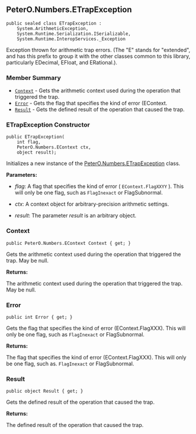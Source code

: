 ## PeterO.Numbers.ETrapException

    public sealed class ETrapException :
        System.ArithmeticException,
        System.Runtime.Serialization.ISerializable,
        System.Runtime.InteropServices._Exception

Exception thrown for arithmetic trap errors. (The "E" stands for "extended", and has this prefix to group it with the other classes common to this library, particularly EDecimal, EFloat, and ERational.).

### Member Summary
* <code>[Context](#Context)</code> - Gets the arithmetic context used during the operation that triggered the trap.
* <code>[Error](#Error)</code> - Gets the flag that specifies the kind of error (EContext.
* <code>[Result](#Result)</code> - Gets the defined result of the operation that caused the trap.

<a id="Void_ctor_Int32_EContext_Object"></a>
### ETrapException Constructor

    public ETrapException(
        int flag,
        PeterO.Numbers.EContext ctx,
        object result);

Initializes a new instance of the [PeterO.Numbers.ETrapException](PeterO.Numbers.ETrapException.md) class.

<b>Parameters:</b>

 * <i>flag</i>: A flag that specifies the kind of error ( `EContext.FlagXXYY` ). This will only be one flag, such as `FlagInexact` or FlagSubnormal.

 * <i>ctx</i>: A context object for arbitrary-precision arithmetic settings.

 * <i>result</i>: The parameter <i>result</i>
is an arbitrary object.

<a id="Context"></a>
### Context

    public PeterO.Numbers.EContext Context { get; }

Gets the arithmetic context used during the operation that triggered the trap. May be null.

<b>Returns:</b>

The arithmetic context used during the operation that triggered the trap. May be null.

<a id="Error"></a>
### Error

    public int Error { get; }

Gets the flag that specifies the kind of error (EContext.FlagXXX). This will only be one flag, such as `FlagInexact` or FlagSubnormal.

<b>Returns:</b>

The flag that specifies the kind of error (EContext.FlagXXX). This will only be one flag, such as. `FlagInexact` or FlagSubnormal.

<a id="Result"></a>
### Result

    public object Result { get; }

Gets the defined result of the operation that caused the trap.

<b>Returns:</b>

The defined result of the operation that caused the trap.
